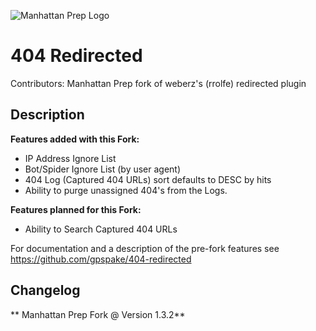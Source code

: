 ![Manhattan Prep Logo](https://avatars3.githubusercontent.com/u/4862482?v=3&s=200)
# 404 Redirected 
Contributors: Manhattan Prep fork of weberz's (rrolfe) redirected plugin

## Description

**Features added with this Fork:**

* IP Address Ignore List
* Bot/Spider Ignore List (by user agent)
* 404 Log (Captured 404 URLs) sort defaults to DESC by hits
* Ability to purge unassigned 404's from the Logs.

**Features planned for this Fork:**

* Ability to Search Captured 404 URLs

For documentation and a description of the pre-fork features see https://github.com/gpspake/404-redirected

## Changelog 

** Manhattan Prep Fork @ Version 1.3.2**



